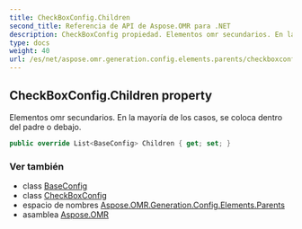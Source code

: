```yaml
---
title: CheckBoxConfig.Children
second_title: Referencia de API de Aspose.OMR para .NET
description: CheckBoxConfig propiedad. Elementos omr secundarios. En la mayoría de los casos se coloca dentro del padre o debajo.
type: docs
weight: 40
url: /es/net/aspose.omr.generation.config.elements.parents/checkboxconfig/children/
---
```

## CheckBoxConfig.Children property

Elementos omr secundarios. En la mayoría de los casos, se coloca dentro del padre o debajo.

```csharp
public override List<BaseConfig> Children { get; set; }
```

### Ver también

* class [BaseConfig](../../../aspose.omr.generation.config/baseconfig/)
* class [CheckBoxConfig](../)
* espacio de nombres [Aspose.OMR.Generation.Config.Elements.Parents](../../checkboxconfig/)
* asamblea [Aspose.OMR](../../../)


